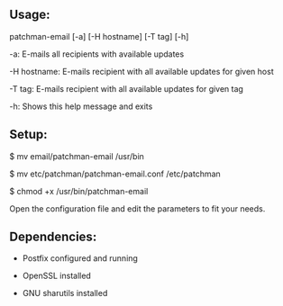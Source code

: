 Usage:
----------------
patchman-email [-a] [-H hostname] [-T tag] [-h]

-a: E-mails all recipients with available updates

-H hostname: E-mails recipient with all available updates for given host

-T tag: E-mails recipient with all available updates for given tag

-h: Shows this help message and exits


Setup:
-----------------
$ mv email/patchman-email /usr/bin

$ mv etc/patchman/patchman-email.conf /etc/patchman

$ chmod +x /usr/bin/patchman-email

Open the configuration file and edit the parameters to fit your needs.


Dependencies:
-----------------
- Postfix configured and running

- OpenSSL installed

- GNU sharutils installed
